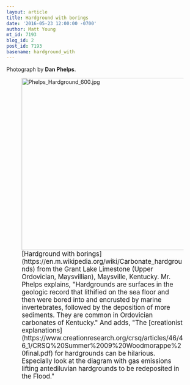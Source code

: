 ```yaml
---
layout: article
title: Hardground with borings
date: '2016-05-23 12:00:00 -0700'
author: Matt Young
mt_id: 7193
blog_id: 2
post_id: 7193
basename: hardground_with
---
```

Photograph by **Dan Phelps**.

<figure>
<img src="/PT/uploads/2016/Phelps_Hardground_600.jpg" alt="Phelps_Hardground_600.jpg" width="600" height="450" />
<figcaption markdown="span">
<big>[Hardground with borings](https://en.m.wikipedia.org/wiki/Carbonate_hardgrounds) from the Grant Lake Limestone (Upper Ordovician, Maysvillian), Maysville, Kentucky. Mr. Phelps explains, "Hardgrounds are surfaces in the geologic record that lithified on the sea floor and then were bored into and encrusted by marine invertebrates, followed by the deposition of more sediments. They are common in Ordovician carbonates of Kentucky."  And adds, "The [creationist explanations](https://www.creationresearch.org/crsq/articles/46/46_1/CRSQ%20Summer%2009%20Woodmorappe%20final.pdf) for hardgrounds can be hilarious. Especially look at the diagram with gas emissions lifting antediluvian  hardgrounds to be redeposited in the Flood."</big>

</figcaption>
</figure>
